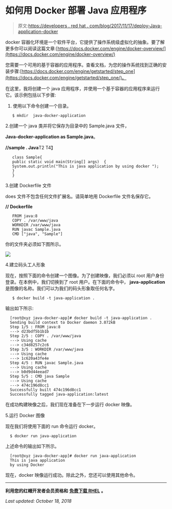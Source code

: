 # 如何用 Docker 部署 Java 应用程序

> 原文:[https://developers . red hat . com/blog/2017/11/17/deploy-Java-application-docker](https://developers.redhat.com/blog/2017/11/17/deploy-java-application-docker)

docker 容器化环境是一个软件平台，它提供了操作系统级虚拟化的抽象。要了解更多你可以阅读这篇文章:[https://docs.docker.com/engine/docker-overview/](https://docs.docker.com/engine/docker-overview/)

您需要一个可用的基于容器的应用程序。查看文档，为您的操作系统找到正确的安装步骤:[https://docs.docker.com/engine/getstarted/step_one](https://docs.docker.com/engine/getstarted/step_one/)。

在这里，我将创建一个 java 应用程序，并使用一个基于容器的应用程序来运行它。该示例包括以下步骤:

1.  使用以下命令创建一个目录。

```
   $ mkdir  java-docker-application

```

2.创建一个 java 类并将它保存为目录中的 Sample.java 文件，

**Java-docker-application as Sample.java**。

**//sample . Java**T2
T4】

```
   class Sample{ 
   public static void main(String[] args)  { 
   System.out.println("This is java application by using docker ");
   } 
   }

```

3.创建 Dockerfile 文件

does 文件不包含任何文件扩展名。请简单地用 Dockerfile 文件名保存它。

**// Dockerfile**

```
   FROM java:8
   COPY . /var/www/java
   WORKDIR /var/www/java
   RUN javac Sample.java
   CMD ["java", "Sample"]

```

你的文件夹必须如下图所示。

![](../Images/c1db0ddbe33ab4ccdc412127ffa687b9.png)

4.建立码头工人形象

现在，按照下面的命令创建一个图像。为了创建映像，我们必须以 root 用户身份登录。在本例中，我们切换到了 root 用户。在下面的命令中， **java-application** 是图像的名称。我们可以为我们的码头形象取任何名字。

```
   $ docker build -t java-application .

```

输出如下所示:

```
  [root@xyz java-docker-app]# docker build -t java-application .
  Sending build context to Docker daemon 3.072kB
  Step 1/5 : FROM java:8
  ---> d23bdf5b1b1b
  Step 2/5 : COPY . /var/www/java
  ---> Using cache
  ---> c34d8257c2c6
  Step 3/5 : WORKDIR /var/www/java
  ---> Using cache
  ---> 1c620a43fe4e
  Step 4/5 : RUN javac Sample.java
  ---> Using cache
  ---> b0d9d44eead7
  Step 5/5 : CMD java Sample
  ---> Using cache
  ---> 474c196d8cc1
  Successfully built 474c196d8cc1
  Successfully tagged java-application:latest

```

在成功构建映像之后，我们现在准备在下一步运行 docker 映像。

5.运行 Docker 图像

现在我们将使用下面的 run 命令运行 docker。

```
  $ docker run java-application
```

上述命令的输出如下所示。

```
  [root@xyz java-docker-app]# docker run java-application
  This is java application
  by using Docker
```

现在，docker 映像运行成功。除此之外，您还可以使用其他命令。

* * *

**利用您的红帽开发者会员资格和** [**免费下载 RHEL**](http://developers.redhat.com/products/rhel/download/) **。**

*Last updated: October 18, 2018*